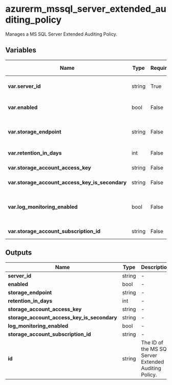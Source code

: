 # azurerm_mssql_server_extended_auditing_policy

Manages a MS SQL Server Extended Auditing Policy.

## Variables

| Name | Type | Required? | Default  | possible values | Description |
| ---- | ---- | --------- | -------- | ----------- | ----------- |
| **var.server_id** | string | True | -  |  -  | The ID of the SQL Server to set the extended auditing policy. Changing this forces a new resource to be created. | 
| **var.enabled** | bool | False | `True`  |  `true`, `false`  | Whether to enable the extended auditing policy. Possible values are `true` and `false`. Defaults to `true`. | 
| **var.storage_endpoint** | string | False | -  |  -  | The blob storage endpoint (e.g. <https://example.blob.core.windows.net>). This blob storage will hold all extended auditing logs. | 
| **var.retention_in_days** | int | False | `0`  |  -  | The number of days to retain logs for in the storage account. Defaults to `0`. | 
| **var.storage_account_access_key** | string | False | -  |  -  | The access key to use for the auditing storage account. | 
| **var.storage_account_access_key_is_secondary** | string | False | -  |  -  | Is `storage_account_access_key` value the storage's secondary key? | 
| **var.log_monitoring_enabled** | bool | False | `True`  |  -  | Enable audit events to Azure Monitor? To enable server audit events to Azure Monitor, please enable its main database audit events to Azure Monitor. Defaults to `true`. | 
| **var.storage_account_subscription_id** | string | False | -  |  -  | The ID of the Subscription containing the Storage Account. | 



## Outputs

| Name | Type | Description |
| ---- | ---- | --------- | 
| **server_id** | string  | - | 
| **enabled** | bool  | - | 
| **storage_endpoint** | string  | - | 
| **retention_in_days** | int  | - | 
| **storage_account_access_key** | string  | - | 
| **storage_account_access_key_is_secondary** | string  | - | 
| **log_monitoring_enabled** | bool  | - | 
| **storage_account_subscription_id** | string  | - | 
| **id** | string  | The ID of the MS SQL Server Extended Auditing Policy. | 